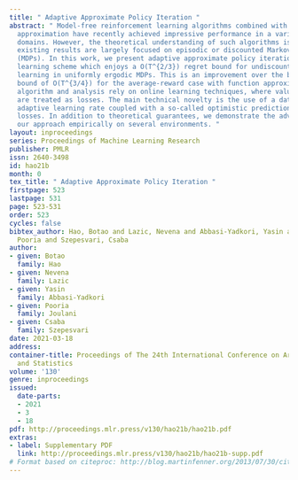 ```yaml
---
title: " Adaptive Approximate Policy Iteration "
abstract: " Model-free reinforcement learning algorithms combined with value function
  approximation have recently achieved impressive performance in a variety of application
  domains. However, the theoretical understanding of such algorithms is limited, and
  existing results are largely focused on episodic or discounted Markov decision processes
  (MDPs). In this work, we present adaptive approximate policy iteration (AAPI), a
  learning scheme which enjoys a O(T^{2/3}) regret bound for undiscounted, continuing
  learning in uniformly ergodic MDPs. This is an improvement over the best existing
  bound of O(T^{3/4}) for the average-reward case with function approximation. Our
  algorithm and analysis rely on online learning techniques, where value functions
  are treated as losses. The main technical novelty is the use of a data-dependent
  adaptive learning rate coupled with a so-called optimistic prediction of upcoming
  losses. In addition to theoretical guarantees, we demonstrate the advantages of
  our approach empirically on several environments. "
layout: inproceedings
series: Proceedings of Machine Learning Research
publisher: PMLR
issn: 2640-3498
id: hao21b
month: 0
tex_title: " Adaptive Approximate Policy Iteration "
firstpage: 523
lastpage: 531
page: 523-531
order: 523
cycles: false
bibtex_author: Hao, Botao and Lazic, Nevena and Abbasi-Yadkori, Yasin and Joulani,
  Pooria and Szepesvari, Csaba
author:
- given: Botao
  family: Hao
- given: Nevena
  family: Lazic
- given: Yasin
  family: Abbasi-Yadkori
- given: Pooria
  family: Joulani
- given: Csaba
  family: Szepesvari
date: 2021-03-18
address: 
container-title: Proceedings of The 24th International Conference on Artificial Intelligence
  and Statistics
volume: '130'
genre: inproceedings
issued:
  date-parts:
  - 2021
  - 3
  - 18
pdf: http://proceedings.mlr.press/v130/hao21b/hao21b.pdf
extras:
- label: Supplementary PDF
  link: http://proceedings.mlr.press/v130/hao21b/hao21b-supp.pdf
# Format based on citeproc: http://blog.martinfenner.org/2013/07/30/citeproc-yaml-for-bibliographies/
---
```

